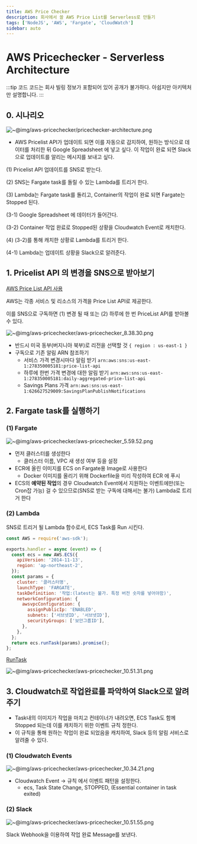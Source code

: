 ```yaml
---
title: AWS Price Checker
description: 회사에서 쓸 AWS Price List를 Serverless로 만들기
tags: ['NodeJS', 'AWS', 'Fargate', 'CloudWatch']
sidebar: auto
---
```


# AWS Pricechecker - Serverless Architecture

:::tip 코드
코드는 회사 빌링 정보가 포함되어 있어 공개가 불가하다. 아쉽지만 아키텍처만 설명합니다.
:::

## 0. 시나리오

![~@img/aws-pricechecker/pricechecker-architecture.png](~@img/aws-pricechecker/pricechecker-architecture.png)

- AWS Pricelist API가 업데이트 되면 이를 자동으로 감지하여, 원하는 방식으로 데이터를 처리한 뒤 Google Spreadsheet 에 넣고 싶다. 이 작업이 완료 되면 Slack으로 업데이트를 알리는 메시지를 보내고 싶다.

(1) Pricelist API 업데이트를 SNS로 받는다.

(2) SNS는 Fargate task를 돌릴 수 있는 Lambda를 트리거 한다.

(3) Lambda는 Fargate task를 돌리고, Container의 작업이 완료 되면 Fargate는 Stopped 된다.

(3-1) Google Spreadsheet 에 데이터가 들어간다.

(3-2) Container 작업 완료로 Stopped된 상황을 Cloudwatch Event로 캐치한다.

(4) (3-2)를 통해 캐치한 상황로 Lambda를 트리거 한다.

(4-1) Lambda는 업데이트 상황을 Slack으로 알려준다.

## 1. Pricelist API 의 변경을 SNS으로 받아보기

[AWS Price List API 사용](https://docs.aws.amazon.com/ko_kr/awsaccountbilling/latest/aboutv2/price-changes.html)

AWS는 각종 서비스 및 리소스의 가격을 Price List API로 제공한다.

이를 SNS으로 구독하면 (1) 변경 될 때 또는 (2) 하루에 한 번 PriceList API를 받아볼 수 있다.

![~@img/aws-pricechecker/aws-pricechecker_8.38.30.png](~@img/aws-pricechecker/aws-pricechecker_8.38.30.png)

- 반드시 미국 동부(버지니아 북부)로 리전을 선택할 것 `{ region : us-east-1 }`
- 구독으로 기존 알림 ARN 참조하기
  - 서비스 가격 변경시마다 알림 받기 `arn:aws:sns:us-east-1:278350005181:price-list-api`
  - 하루에 한번 가격 변경에 대한 알림 받기 `arn:aws:sns:us-east-1:278350005181:daily-aggregated-price-list-api`
  - Savings Plans 가격 `arn:aws:sns:us-east-1:626627529009:SavingsPlanPublishNotifications`

## 2. Fargate task를 실행하기

### (1) Fargate

![~@img/aws-pricechecker/aws-pricechecker_5.59.52.png](~@img/aws-pricechecker/aws-pricechecker_5.59.52.png)

- 먼저 클러스터를 생성한다
  - 클러스터 이름, VPC 새 생성 여부 등을 설정
- ECR에 올린 이미지를 ECS on Fargate용 Image로 사용한다
  - Docker 이미지를 올리기 위해 Dockerfile을 미리 작성하여 ECR 에 푸시
- ECS의 **예약된 작업**의 경우 Cloudwatch Event에서 지원하는 이벤트에만(또는 Cron잡 가능) 걸 수 있으므로(SNS로 받는 구독에 대해서는 불가) Lambda로 트리거 한다

### (2) Lambda

SNS로 트리거 될 Lambda 함수로서, ECS Task를 Run 시킨다.

```jsx
const AWS = require('aws-sdk');

exports.handler = async (event) => {
  const ecs = new AWS.ECS({
    apiVersion: '2014-11-13',
    region: 'ap-northeast-2',
  });
  const params = {
    cluster: '클러스터명',
    launchType: 'FARGATE',
    taskDefinition: '작업:(latest는 불가. 특정 버전 숫자를 넣어야함)',
    networkConfiguration: {
      awsvpcConfiguration: {
        assignPublicIp: 'ENABLED',
        subnets: ['서브넷ID', '서브넷ID'],
        securityGroups: ['보안그룹ID'],
      },
    },
  };
  return ecs.runTask(params).promise();
};
```

[RunTask](https://docs.aws.amazon.com/AmazonECS/latest/APIReference/API_RunTask.html)

![~@img/aws-pricechecker/aws-pricechecker_10.51.31.png](~@img/aws-pricechecker/aws-pricechecker_10.51.31.png)

## 3. Cloudwatch로 작업완료를 파악하여 Slack으로 알려주기

- Task내의 이미지가 작업을 마치고 컨테이너가 내려오면, ECS Task도 함께 Stopped 되는데 이를 캐치하기 위한 이벤트 규칙 정한다.
- 이 규칙을 통해 원하는 작업이 완료 되었음을 캐치하여, Slack 등의 알림 서비스로 알려줄 수 있다.

### (1) Cloudwatch Events

![~@img/aws-pricechecker/aws-pricechecker_10.34.21.png](~@img/aws-pricechecker/aws-pricechecker_10.34.21.png)

- Cloudwatch Event → 규칙 에서 이벤트 패턴을 설정한다.
  - ecs, Task State Change, STOPPED, (Essential container in task exited)

### (2) Slack

![~@img/aws-pricechecker/aws-pricechecker_10.51.55.png](~@img/aws-pricechecker/aws-pricechecker_10.51.55.png)

Slack Webhook을 이용하여 작업 완료 Message를 보낸다.

